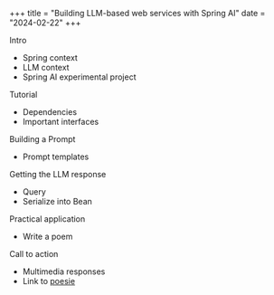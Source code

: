 +++
title = "Building LLM-based web services with Spring AI"
date = "2024-02-22"
+++

Intro
* Spring context
* LLM context
* Spring AI experimental project

Tutorial
* Dependencies
* Important interfaces

Building a Prompt
* Prompt templates

Getting the LLM response
* Query
* Serialize into Bean

Practical application
* Write a poem

Call to action
* Multimedia responses
* Link to [poesie](https://github.com/austinatchley/poesie)
